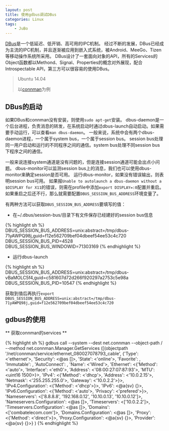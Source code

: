 ```yaml
---
layout: post
title: 使用gdbus调试DBus 
categories: Linux 
tags:
    - JuBo
---
```


[DBus](www.freedesktop.org/wiki/Software/dbus)是一个低延迟、低开销、高可用的IPC机制。
经过不断的发展，DBus已经成为主流的IPC机制，并且逐渐被应用到嵌入式系统，被Android、MeeGo、Tizen等移动操作系统所采用。
DBus设计了一套面向对象的API，所有的Services的Object函数都以Methond、Signal、Properties的概念对外展现，配合Introspectable API，第三方可以很容易的使用DBus。

> Ubuntu 14.04
>
> 以[connman](https://connman.net/)为例

## DBus的启动
如果DBus和connman没有安装，则使用`sudo apt-get`安装。
dbus-daemon是一个后台进程，负责消息的转发，在系统启动时通过dbus-launch自动启动。如果需要手动运行，可以查看`man dbus-daemon`。
一般来说，系统中会有两个dbus-daemon进程，一个属于system bus，一个属于session bus。
session bus处理同一用户启动和运行的不同程序之间的通信。system bus处理不同session bus下程序之间的通信。

一般来说连接system通道是没有问题的，但是连接session通道可能会出点小问题。
dbus-monitor可以监测session bus上的消息，我们也可以使用dbus-monitor来确定session是否可用。
运行dbus-monitor，如果没有错误输出，则表明session bus可用。
如果报`Unable to autolaunch a dbus-daemon without a $DISPLAY for X11`的错误，则需在profile中添加`export DISPLAY=:0`配置并重启。
如果重启之后还不行，那么就需要配置`DBUS_SESSION_BUS_ADDRESS`环境变量了。

有两种方法可以获取`DBUS_SESSION_BUS_ADDRESS`要填写的值：

* 在~/.dbus/session-bus/目录下有文件保存已经建好的session bus信息

{% highlight sh %}
DBUS_SESSION_BUS_ADDRESS=unix:abstract=/tmp/dbus-71yAWPQ98j,guid=f12e562709bef04dbeef54ee53c4c720
DBUS_SESSION_BUS_PID=4528
DBUS_SESSION_BUS_WINDOWID=71303169
{% endhighlight %}

* 运行dbus-launch

{% highlight sh %}
DBUS_SESSION_BUS_ADDRESS=unix:abstract=/tmp/dbus-vBaMOLC5f4,guid=c581607d72d266f920297a2753c5e98a
DBUS_SESSION_BUS_PID=10547
{% endhighlight %}

获取到值后再执行`export DBUS_SESSION_BUS_ADDRESS=unix:abstract=/tmp/dbus-71yAWPQ98j,guid=f12e562709bef04dbeef54ee53c4c720`

## gdbus的使用
** 获取connman的services **

{% highlight sh %}
gdbus call --system --dest net.connman --object-path / --method net.connman.Manager.GetServices
([(objectpath '/net/connman/service/ethernet_080027078793_cable', 
	{'Type': <'ethernet'>, 
	'Security': <@as []>, 
	'State': <'online'>, 
	'Favorite': <true>, 
	'Immutable': <false>, 
	'AutoConnect': <true>, 
	'Name': <'Wired'>, 
	'Ethernet': <{'Method': <'auto'>, 
	'Interface': <'eth0'>, 'Address': <'08:00:27:07:87:93'>, 'MTU': <uint16 1500>}>, 
	'IPv4': <{'Method': <'dhcp'>, 'Address': <'10.0.2.15'>, 'Netmask': <'255.255.255.0'>, 'Gateway': <'10.0.2.2'>}>, 
	'IPv4.Configuration': <{'Method': <'dhcp'>}>, 
	'IPv6': <@a{sv} {}>, 'IPv6.Configuration': <{'Method': <'auto'>, 
	'Privacy': <'prefered'>}>, 
	'Nameservers': <['8.8.8.8', '192.168.0.12', '10.10.0.13', '10.10.0.12']>, 
	'Nameservers.Configuration': <@as []>, 
	'Timeservers': <['10.0.2.2']>, 
	'Timeservers.Configuration': <@as []>, 
	'Domains': <['combatelecom.com']>, 
	'Domains.Configuration': <@as []>, 
	'Proxy': <{'Method': <'direct'>}>, 
	'Proxy.Configuration': <@a{sv} {}>, 
	'Provider': <@a{sv} {}>}
)
{% endhighlight %}





